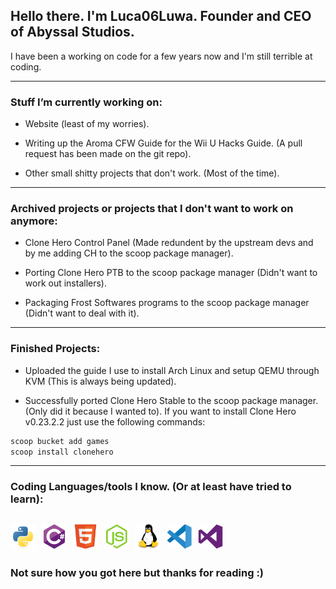 Hello there. I'm Luca06Luwa. Founder and CEO of Abyssal Studios.
---

I have been a working on code for a few years now and I'm still terrible at coding.

---
### Stuff I’m currently working on:

- Website (least of my worries).

- Writing up the Aroma CFW Guide for the Wii U Hacks Guide. (A pull request has been made on the git repo).

- Other small shitty projects that don't work. (Most of the time).

---
### Archived projects or projects that I don't want to work on anymore:

- Clone Hero Control Panel (Made redundent by the upstream devs and by me adding CH to the scoop package manager).

- Porting Clone Hero PTB to the scoop package manager (Didn't want to work out installers).

- Packaging Frost Softwares programs to the scoop package manager (Didn't want to deal with it).

---
### Finished Projects:

- Uploaded the guide I use to install Arch Linux and setup QEMU through KVM (This is always being updated).

- Successfully ported Clone Hero Stable to the scoop package manager. (Only did it because I wanted to). If you want to install Clone Hero v0.23.2.2 just use the following commands:

```sh
scoop bucket add games
scoop install clonehero
```

---
### Coding Languages/tools I know. (Or at least have tried to learn):

<img src="https://github.com/devicons/devicon/blob/master/icons/python/python-original.svg" title="Python" alt="Python" width="40" height="40"/>&nbsp;
 <img src="https://github.com/devicons/devicon/blob/master/icons/csharp/csharp-original.svg"  title="CSharp" alt="CSharp" width="40" height="40"/>&nbsp;
 <img src="https://github.com/devicons/devicon/blob/master/icons/html5/html5-original.svg" title="HTML5" alt="HTML5" width="40" height="40"/>&nbsp;
 <img src="https://github.com/devicons/devicon/blob/master/icons/nodejs/nodejs-original.svg" title="NodeJS" alt="NodeJS" width="40" height="40"/>&nbsp;
 <img src="https://github.com/devicons/devicon/blob/master/icons/linux/linux-original.svg" title="Linux" alt="Linux" width="40" height="40"/>&nbsp;
 <img src="https://github.com/devicons/devicon/blob/master/icons/vscode/vscode-original.svg" title="VS Code" alt="VS Code" width="40" height="40"/>&nbsp;
 <img src="https://github.com/devicons/devicon/blob/master/icons/visualstudio/visualstudio-plain.svg" title="Visual Studio" alt="Visual Studio" width="40" height="40"/>&nbsp;
---

<h3> Not sure how you got here but thanks for reading :) </h3>


